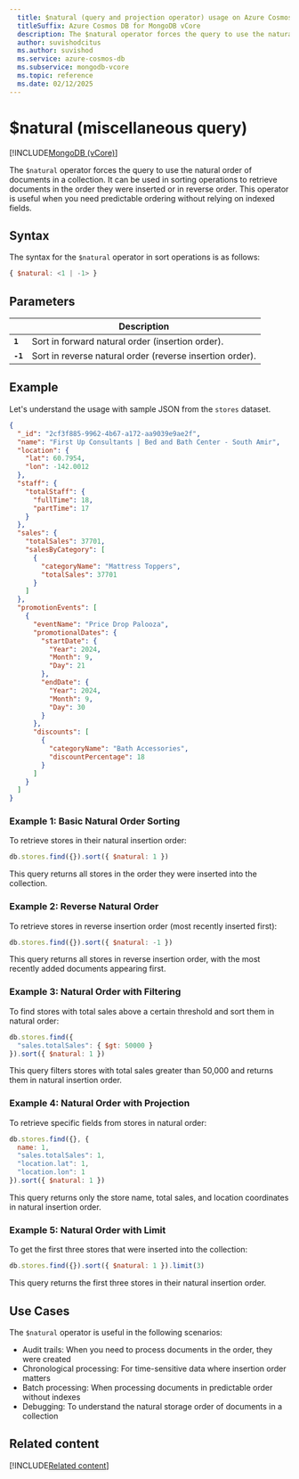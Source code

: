 ```yaml
---
  title: $natural (query and projection operator) usage on Azure Cosmos DB for MongoDB vCore
  titleSuffix: Azure Cosmos DB for MongoDB vCore
  description: The $natural operator forces the query to use the natural order of documents in a collection, providing control over document ordering and retrieval.
  author: suvishodcitus
  ms.author: suvishod
  ms.service: azure-cosmos-db
  ms.subservice: mongodb-vcore
  ms.topic: reference
  ms.date: 02/12/2025
---
```


# $natural (miscellaneous query)

[!INCLUDE[MongoDB (vCore)](~/reusable-content/ce-skilling/azure/includes/cosmos-db/includes/appliesto-mongodb-vcore.md)]

The `$natural` operator forces the query to use the natural order of documents in a collection. It can be used in sorting operations to retrieve documents in the order they were inserted or in reverse order. This operator is useful when you need predictable ordering without relying on indexed fields.

## Syntax

The syntax for the `$natural` operator in sort operations is as follows:

```javascript
{ $natural: <1 | -1> }
```

## Parameters

| | Description |
| --- | --- |
| **`1`** | Sort in forward natural order (insertion order). |
| **`-1`** | Sort in reverse natural order (reverse insertion order). |

## Example

Let's understand the usage with sample JSON from the `stores` dataset.

```json
{
  "_id": "2cf3f885-9962-4b67-a172-aa9039e9ae2f",
  "name": "First Up Consultants | Bed and Bath Center - South Amir",
  "location": {
    "lat": 60.7954,
    "lon": -142.0012
  },
  "staff": {
    "totalStaff": {
      "fullTime": 18,
      "partTime": 17
    }
  },
  "sales": {
    "totalSales": 37701,
    "salesByCategory": [
      {
        "categoryName": "Mattress Toppers",
        "totalSales": 37701
      }
    ]
  },
  "promotionEvents": [
    {
      "eventName": "Price Drop Palooza",
      "promotionalDates": {
        "startDate": {
          "Year": 2024,
          "Month": 9,
          "Day": 21
        },
        "endDate": {
          "Year": 2024,
          "Month": 9,
          "Day": 30
        }
      },
      "discounts": [
        {
          "categoryName": "Bath Accessories",
          "discountPercentage": 18
        }
      ]
    }
  ]
}
```

### Example 1: Basic Natural Order Sorting

To retrieve stores in their natural insertion order:

```javascript
db.stores.find({}).sort({ $natural: 1 })
```

This query returns all stores in the order they were inserted into the collection.

### Example 2: Reverse Natural Order

To retrieve stores in reverse insertion order (most recently inserted first):

```javascript
db.stores.find({}).sort({ $natural: -1 })
```

This query returns all stores in reverse insertion order, with the most recently added documents appearing first.

### Example 3: Natural Order with Filtering

To find stores with total sales above a certain threshold and sort them in natural order:

```javascript
db.stores.find({
  "sales.totalSales": { $gt: 50000 }
}).sort({ $natural: 1 })
```

This query filters stores with total sales greater than 50,000 and returns them in natural insertion order.

### Example 4: Natural Order with Projection

To retrieve specific fields from stores in natural order:

```javascript
db.stores.find({}, {
  name: 1,
  "sales.totalSales": 1,
  "location.lat": 1,
  "location.lon": 1
}).sort({ $natural: 1 })
```

This query returns only the store name, total sales, and location coordinates in natural insertion order.

### Example 5: Natural Order with Limit

To get the first three stores that were inserted into the collection:

```javascript
db.stores.find({}).sort({ $natural: 1 }).limit(3)
```

This query returns the first three stores in their natural insertion order.

## Use Cases

The `$natural` operator is useful in the following scenarios:

- Audit trails: When you need to process documents in the order, they were created
- Chronological processing: For time-sensitive data where insertion order matters
- Batch processing: When processing documents in predictable order without indexes
- Debugging: To understand the natural storage order of documents in a collection


## Related content

[!INCLUDE[Related content](../includes/related-content.md)]
